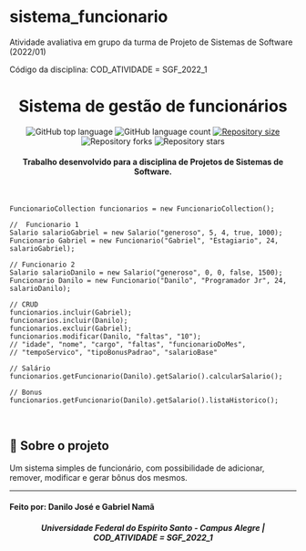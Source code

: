 # sistema_funcionario
 Atividade avaliativa em grupo da turma de Projeto de Sistemas de Software (2022/01)  
 
 Código da disciplina: COD_ATIVIDADE = SGF_2022_1

<h1 align="center">
    Sistema de gestão de funcionários
</h1>

<p align="center">
  <img alt="GitHub top language" src="https://img.shields.io/github/languages/top/gabrielnama2/sistema_funcionario-antigo">

  <img alt="GitHub language count" src="https://img.shields.io/github/languages/count/gabrielnama2/sistema_funcionario-antigo">
  
  <a href="https://img.shields.io/github/repo-size/gabrielnama2/sistema_funcionario-antigo/commits/master">
    <img alt="Repository size" src="https://img.shields.io/github/repo-size/gabrielnama2/sistema_funcionario-antigo">
  </a>
  
  <img alt="Repository forks" src="https://img.shields.io/github/forks/gabrielnama2/sistema_funcionario-antigo">
  
  <img alt="Repository stars" src="https://img.shields.io/github/stars/gabrielnama2/sistema_funcionario-antigo">
</p>

<h4 align="center">
  Trabalho desenvolvido para a disciplina de Projetos de Sistemas de Software.
</h4>

</br>

```
FuncionarioCollection funcionarios = new FuncionarioCollection();

//  Funcionario 1
Salario salarioGabriel = new Salario("generoso", 5, 4, true, 1000);
Funcionario Gabriel = new Funcionario("Gabriel", "Estagiario", 24, salarioGabriel);

// Funcionario 2
Salario salarioDanilo = new Salario("generoso", 0, 0, false, 1500);
Funcionario Danilo = new Funcionario("Danilo", "Programador Jr", 24, salarioDanilo);

// CRUD
funcionarios.incluir(Gabriel);
funcionarios.incluir(Danilo);
funcionarios.excluir(Gabriel);
funcionarios.modificar(Danilo, "faltas", "10"); 
// "idade", "nome", "cargo", "faltas", "funcionarioDoMes",
// "tempoServico", "tipoBonusPadrao", "salarioBase"

// Salário
funcionarios.getFuncionario(Danilo).getSalario().calcularSalario();

// Bonus
funcionarios.getFuncionario(Danilo).getSalario().listaHistorico();
```
</br>

## :rocket: Sobre o projeto
Um sistema simples de funcionário, com possibilidade de adicionar, remover, modificar e gerar bônus dos mesmos.
</br>

---

#### Feito por: Danilo José e Gabriel Namã
#### 

<h5 align="center">
Universidade Federal do Espírito Santo - Campus Alegre | COD_ATIVIDADE = SGF_2022_1
</h5>
